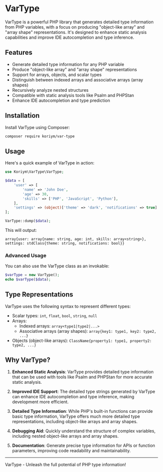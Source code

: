 # VarType

VarType is a powerful PHP library that generates detailed type information from PHP variables, with a focus on producing "object-like array" and "array shape" representations. It's designed to enhance static analysis capabilities and improve IDE autocompletion and type inference.

## Features

- Generate detailed type information for any PHP variable
- Produce "object-like array" and "array shape" representations
- Support for arrays, objects, and scalar types
- Distinguish between indexed arrays and associative arrays (array shapes)
- Recursively analyze nested structures
- Compatible with static analysis tools like Psalm and PHPStan
- Enhance IDE autocompletion and type prediction

## Installation

Install VarType using Composer:

```bash
composer require koriym/var-type
```

## Usage

Here's a quick example of VarType in action:

```php
use Koriym\VarType\VarType;

$data = [
    'user' => [
        'name' => 'John Doe',
        'age' => 30,
        'skills' => ['PHP', 'JavaScript', 'Python'],
    ],
    'settings' => (object)['theme' => 'dark', 'notifications' => true]
];

VarType::dump($data);
```

This will output:

```
array{user: array{name: string, age: int, skills: array<string>}, settings: stdClass{theme: string, notifications: bool}}
```

### Advanced Usage

You can also use the VarType class as an invokable:

```php
$varType = new VarType();
echo $varType($data);
```

## Type Representations

VarType uses the following syntax to represent different types:

- Scalar types: `int`, `float`, `bool`, `string`, `null`
- Arrays:
    - Indexed arrays: `array<type1|type2|...>`
    - Associative arrays (array shapes): `array{key1: type1, key2: type2, ...}`
- Objects (object-like arrays): `ClassName{property1: type1, property2: type2, ...}`

## Why VarType?

1. **Enhanced Static Analysis**: VarType provides detailed type information that can be used with tools like Psalm and PHPStan for more accurate static analysis.

2. **Improved IDE Support**: The detailed type strings generated by VarType can enhance IDE autocompletion and type inference, making development more efficient.

3. **Detailed Type Information**: While PHP's built-in functions can provide basic type information, VarType offers much more detailed type representations, including object-like arrays and array shapes.

4. **Debugging Aid**: Quickly understand the structure of complex variables, including nested object-like arrays and array shapes.

5. **Documentation**: Generate precise type information for APIs or function parameters, improving code readability and maintainability.

---

VarType - Unleash the full potential of PHP type information!
